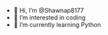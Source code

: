 - 👋 Hi, I’m @Shawnap8177
- 👀 I’m interested in coding
- 🌱 I’m currently learning Python

<!---
Shawnap8177/Shawnap8177 is a ✨ special ✨ repository because its `README.md` (this file) appears on your GitHub profile.
You can click the Preview link to take a look at your changes.
--->
